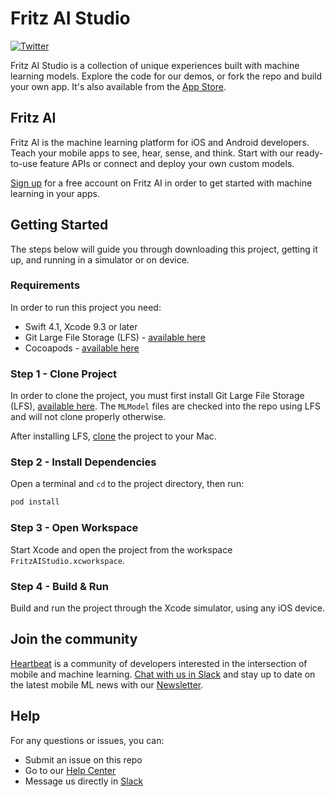 # Fritz AI Studio

[![Twitter](https://img.shields.io/badge/twitter-@fritzlabs-blue.svg?style=flat)](http://twitter.com/fritzlabs)

Fritz AI Studio is a collection of unique experiences built with machine learning models. Explore the code for our demos, or fork the repo and build your own app. It's also available from the [App Store](https://apps.apple.com/us/app/fritz-ai-studio/id1325206416).

## Fritz AI

Fritz AI is the machine learning platform for iOS and Android developers. Teach your mobile apps to see, hear, sense, and think. Start with our ready-to-use feature APIs or connect and deploy your own custom models.

[Sign up](https://app.fritz.ai/register?utm_source=github&utm_campaign=fritz-examples) for a free account on Fritz AI in order to get started with machine learning in your apps.

## Getting Started

The steps below will guide you through downloading this project, getting it up, and running in a simulator or on device.

### Requirements

In order to run this project you need:

- Swift 4.1, Xcode 9.3 or later
- Git Large File Storage (LFS) - [available here](https://git-lfs.github.com)
- Cocoapods - [available here](https://cocoapods.org)

### Step 1 - Clone Project

In order to clone the project, you must first install Git Large File Storage (LFS), [available here](https://git-lfs.github.com). The `MLModel` files are checked into the repo using LFS and will not clone properly otherwise.

After installing LFS, [clone](https://github.com/fritzlabs/fritz-examples/tree/master/iOS/FritzAIStudio) the project to your Mac.

### Step 2 - Install Dependencies

Open a terminal and `cd` to the project directory, then run:

```bash
pod install
```

### Step 3 - Open Workspace

Start Xcode and open the project from the workspace `FritzAIStudio.xcworkspace`.

### Step 4 - Build & Run

Build and run the project through the Xcode simulator, using any iOS device.

## Join the community

[Heartbeat](https://heartbeat.fritz.ai/?utm_source=github&utm_campaign=fritz-examples) is a community of developers interested in the intersection of mobile and machine learning. [Chat with us in Slack](https://www.fritz.ai/slack?utm_source=github&utm_campaign=fritz-examples) and stay up to date on the latest mobile ML news with our [Newsletter](https://mobileml.us16.list-manage.com/subscribe?u=de53bead690affb8e9a21de8f&id=68acb5c0fd).

## Help

For any questions or issues, you can:

- Submit an issue on this repo
- Go to our [Help Center](https://docs.fritz.ai/help-center/index.html?utm_source=github&utm_campaign=fritz-examples)
- Message us directly in [Slack](https://www.fritz.ai/slack?utm_source=github&utm_campaign=fritz-examples)

